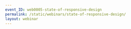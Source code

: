 ```yaml
---
event_ID: web0005-state-of-responsive-design
permalink: /static/webinars/state-of-responsive-design/
layout: webinar
---
```

